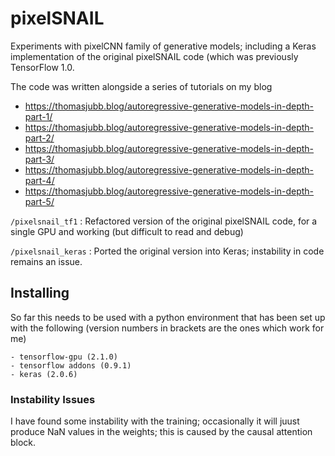 # pixelSNAIL

Experiments with pixelCNN family of generative models; including a Keras implementation of the original pixelSNAIL code (which was previously TensorFlow 1.0.

The code was written alongside a series of tutorials on my blog

- https://thomasjubb.blog/autoregressive-generative-models-in-depth-part-1/
- https://thomasjubb.blog/autoregressive-generative-models-in-depth-part-2/
- https://thomasjubb.blog/autoregressive-generative-models-in-depth-part-3/
- https://thomasjubb.blog/autoregressive-generative-models-in-depth-part-4/
- https://thomasjubb.blog/autoregressive-generative-models-in-depth-part-5/

`/pixelsnail_tf1` : Refactored version of the original pixelSNAIL code, for a single GPU and working (but difficult to read and debug)

`/pixelsnail_keras` : Ported the original version into Keras; instability in code remains an issue.

## Installing

So far this needs to be used with a python environment that has been set up with the following (version numbers in brackets are the ones which work for me)

```
- tensorflow-gpu (2.1.0)
- tensorflow addons (0.9.1)
- keras (2.0.6)
```


### Instability Issues

I have found some instability with the training; occasionally it will juust produce NaN values in the weights; this is caused by the causal attention block.
